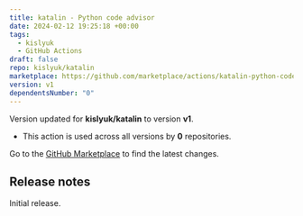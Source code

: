 ```yaml
---
title: katalin - Python code advisor
date: 2024-02-12 19:25:18 +00:00
tags:
  - kislyuk
  - GitHub Actions
draft: false
repo: kislyuk/katalin
marketplace: https://github.com/marketplace/actions/katalin-python-code-advisor
version: v1
dependentsNumber: "0"
---
```



Version updated for **kislyuk/katalin** to version **v1**.
- This action is used across all versions by **0** repositories.

Go to the [GitHub Marketplace](https://github.com/marketplace/actions/katalin-python-code-advisor) to find the latest changes.

## Release notes

Initial release.
